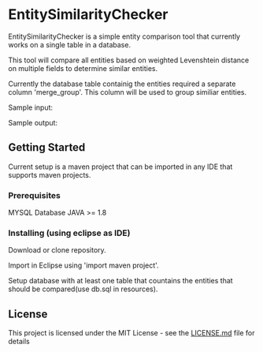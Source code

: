 # EntitySimilarityChecker

EntitySimilarityChecker is a simple entity comparison tool that currently works on a single table in a database. 

This tool will compare all entities based on weighted Levenshtein distance on multiple fields to determine similar entities. 

Currently the database table containig the entities required a separate column 'merge_group'. This column will be used to group similiar entities.

Sample input:


Sample output:


## Getting Started

Current setup is a maven project that can be imported in any IDE that supports maven projects.
### Prerequisites

MYSQL Database
JAVA >= 1.8 

### Installing (using eclipse as IDE)

Download or clone repository.

Import in Eclipse using 'import maven project'.

Setup database with at least one table that countains the entities that should be compared(use db.sql in resources).

## License

This project is licensed under the MIT License - see the [LICENSE.md](LICENSE.md) file for details


